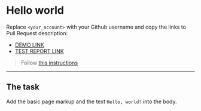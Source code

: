 # Hello world
Replace `<your_account>` with your Github username and copy the links to Pull Request description:
- [DEMO LINK](https://p-omogit-e.github.io/layout_hello-world/)
- [TEST REPORT LINK](https://p-omogit-e.github.io/layout_hello-world/report/html_report/)

> Follow [this instructions](https://mate-academy.github.io/layout_task-guideline/#how-to-solve-the-layout-tasks-on-github)
___

## The task 
Add the basic page markup and the text `Hello, world!` into the body.
